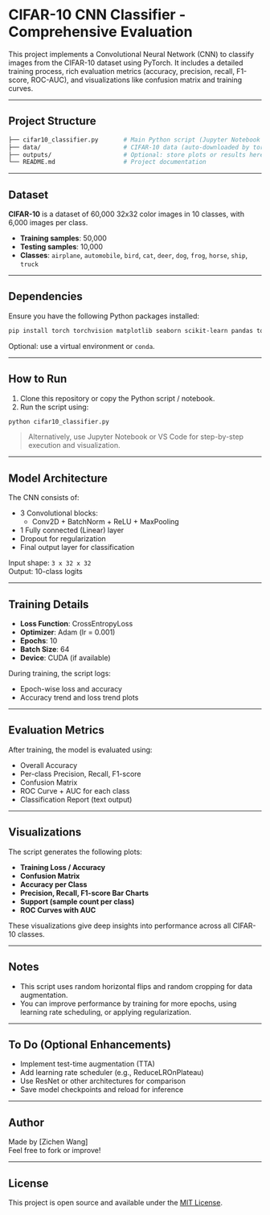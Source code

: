 # CIFAR-10 CNN Classifier - Comprehensive Evaluation

This project implements a Convolutional Neural Network (CNN) to classify images from the CIFAR-10 dataset using PyTorch. It includes a detailed training process, rich evaluation metrics (accuracy, precision, recall, F1-score, ROC-AUC), and visualizations like confusion matrix and training curves.

---

## Project Structure

```bash
├── cifar10_classifier.py       # Main Python script (Jupyter Notebook compatible)
├── data/                       # CIFAR-10 data (auto-downloaded by torchvision)
├── outputs/                    # Optional: store plots or results here
└── README.md                   # Project documentation
```

---

## Dataset

**CIFAR-10** is a dataset of 60,000 32x32 color images in 10 classes, with 6,000 images per class.

- **Training samples**: 50,000
- **Testing samples**: 10,000
- **Classes**: `airplane`, `automobile`, `bird`, `cat`, `deer`, `dog`, `frog`, `horse`, `ship`, `truck`

---

## Dependencies

Ensure you have the following Python packages installed:

```bash
pip install torch torchvision matplotlib seaborn scikit-learn pandas tqdm
```

Optional: use a virtual environment or `conda`.

---

## How to Run

1. Clone this repository or copy the Python script / notebook.
2. Run the script using:

```bash
python cifar10_classifier.py
```

> Alternatively, use Jupyter Notebook or VS Code for step-by-step execution and visualization.

---

## Model Architecture

The CNN consists of:

- 3 Convolutional blocks:
  - Conv2D + BatchNorm + ReLU + MaxPooling
- 1 Fully connected (Linear) layer
- Dropout for regularization
- Final output layer for classification

Input shape: `3 x 32 x 32`  
Output: 10-class logits

---

## Training Details

- **Loss Function**: CrossEntropyLoss
- **Optimizer**: Adam (lr = 0.001)
- **Epochs**: 10
- **Batch Size**: 64
- **Device**: CUDA (if available)

During training, the script logs:

- Epoch-wise loss and accuracy
- Accuracy trend and loss trend plots

---

## Evaluation Metrics

After training, the model is evaluated using:

- Overall Accuracy
- Per-class Precision, Recall, F1-score
- Confusion Matrix
- ROC Curve + AUC for each class
- Classification Report (text output)

---

## Visualizations

The script generates the following plots:

- **Training Loss / Accuracy**
- **Confusion Matrix**
- **Accuracy per Class**
- **Precision, Recall, F1-score Bar Charts**
- **Support (sample count per class)**
- **ROC Curves with AUC**

These visualizations give deep insights into performance across all CIFAR-10 classes.

---

## Notes

- This script uses random horizontal flips and random cropping for data augmentation.
- You can improve performance by training for more epochs, using learning rate scheduling, or applying regularization.

---

## To Do (Optional Enhancements)

- Implement test-time augmentation (TTA)
- Add learning rate scheduler (e.g., ReduceLROnPlateau)
- Use ResNet or other architectures for comparison
- Save model checkpoints and reload for inference

---

## Author

Made by [Zichen Wang]  
Feel free to fork or improve!

---

## License

This project is open source and available under the [MIT License](LICENSE).
